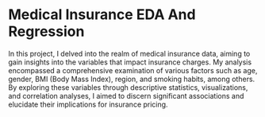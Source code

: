 # Medical Insurance EDA And Regression

In this project, I delved into the realm of medical insurance data, aiming to gain insights into the variables that impact insurance charges. My analysis encompassed a comprehensive examination of various factors such as age, gender, BMI (Body Mass Index), region, and smoking habits, among others. By exploring these variables through descriptive statistics, visualizations, and correlation analyses, I aimed to discern significant associations and elucidate their implications for insurance pricing.
